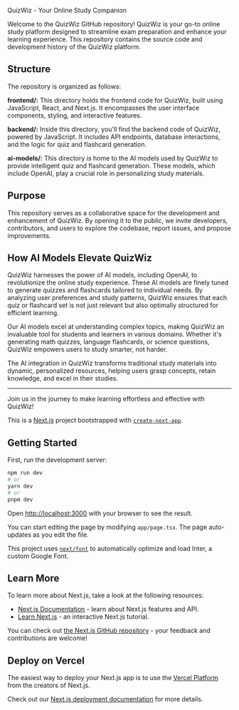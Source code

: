 QuizWiz - Your Online Study Companion

Welcome to the QuizWiz GitHub repository! QuizWiz is your go-to online study platform designed to streamline exam preparation and enhance your learning experience. This repository contains the source code and development history of the QuizWiz platform.

## Structure

The repository is organized as follows:

**frontend/:** This directory holds the frontend code for QuizWiz, built using JavaScript, React, and Next.js. It encompasses the user interface components, styling, and interactive features.

**backend/:** Inside this directory, you'll find the backend code of QuizWiz, powered by JavaScript. It includes API endpoints, database interactions, and the logic for quiz and flashcard generation.

**ai-models/:** This directory is home to the AI models used by QuizWiz to provide intelligent quiz and flashcard generation. These models, which include OpenAI, play a crucial role in personalizing study materials.

## Purpose

This repository serves as a collaborative space for the development and enhancement of QuizWiz. By opening it to the public, we invite developers, contributors, and users to explore the codebase, report issues, and propose improvements.

## How AI Models Elevate QuizWiz

QuizWiz harnesses the power of AI models, including OpenAI, to revolutionize the online study experience. These AI models are finely tuned to generate quizzes and flashcards tailored to individual needs. By analyzing user preferences and study patterns, QuizWiz ensures that each quiz or flashcard set is not just relevant but also optimally structured for efficient learning.

Our AI models excel at understanding complex topics, making QuizWiz an invaluable tool for students and learners in various domains. Whether it's generating math quizzes, language flashcards, or science questions, QuizWiz empowers users to study smarter, not harder.

The AI integration in QuizWiz transforms traditional study materials into dynamic, personalized resources, helping users grasp concepts, retain knowledge, and excel in their studies.

---

Join us in the journey to make learning effortless and effective with QuizWiz!

This is a [Next.js](https://nextjs.org/) project bootstrapped with [`create-next-app`](https://github.com/vercel/next.js/tree/canary/packages/create-next-app).

## Getting Started

First, run the development server:

```bash
npm run dev
# or
yarn dev
# or
pnpm dev
```

Open [http://localhost:3000](http://localhost:3000) with your browser to see the result.

You can start editing the page by modifying `app/page.tsx`. The page auto-updates as you edit the file.

This project uses [`next/font`](https://nextjs.org/docs/basic-features/font-optimization) to automatically optimize and load Inter, a custom Google Font.

## Learn More

To learn more about Next.js, take a look at the following resources:

- [Next.js Documentation](https://nextjs.org/docs) - learn about Next.js features and API.
- [Learn Next.js](https://nextjs.org/learn) - an interactive Next.js tutorial.

You can check out [the Next.js GitHub repository](https://github.com/vercel/next.js/) - your feedback and contributions are welcome!

## Deploy on Vercel

The easiest way to deploy your Next.js app is to use the [Vercel Platform](https://vercel.com/new?utm_medium=default-template&filter=next.js&utm_source=create-next-app&utm_campaign=create-next-app-readme) from the creators of Next.js.

Check out our [Next.js deployment documentation](https://nextjs.org/docs/deployment) for more details.
